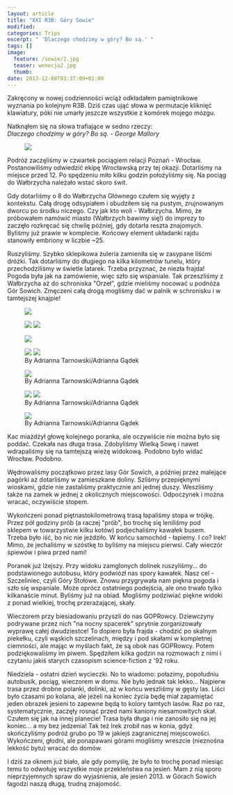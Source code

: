 ```yaml
---
layout: article
title: "XXI R3B: Góry Sowie"
modified:
categories: Trips
excerpt: " 'Dlaczego chodzimy w góry? Bo są.' "
tags: []
image:
  feature: /sowie/1.jpg
  teaser: wenecja2.jpg
  thumb:
date: 2013-12-08T03:37:09+01:00
---
```


Zakręcony w nowej codzienności wciąż odkładałem pamiętnikowe wyznania po kolejnym R3B. Dziś czas ująć słowa w permutacje kliknięć klawiatury, póki nie umarły jeszcze wszystkie z komórek mojego mózgu.

Natknąłem się na słowa trafiające w sedno rzeczy: <br>
<i>Dlaczego chodzimy w góry? Bo są. - George Mallory</i>

<figure class>
	<img src="http://nikodamn.github.io/images/sowie/1.jpg">
</figure>

Podróż zaczęliśmy w czwartek pociągiem relacji Poznań - Wrocław. Postanowiliśmy odwiedzić ekipę Wrocławską przy tej okazji. Dotarliśmy na miejsce przed 12. Po spędzeniu miło kilku godzin położyliśmy się. Na pociąg do Wałbrzycha należało wstać skoro świt.

Gdy dotarliśmy o 8 do Wałbrzycha Głównego czułem się wyjęty z kontekstu. Całą drogę odsypiałem i obudziłem się na pustym, zrujnowanym dworcu po środku niczego. Czy jak kto woli - Wałbrzycha. Mimo, że próbowałem namówić miasto (Wałbrzych bawimy się!) do imprezy to zaczęło rozkręcać się chwilę później, gdy dotarła reszta znajomych. Byliśmy już prawie w komplecie. Końcowy element układanki rajdu stanowiły embriony w liczbie ~25.

Ruszyliśmy. Szybko sklepikowa żuleria zamieniła się w zasypane liśćmi dróżki. Tak dotarliśmy do długiego na kilka kilometrów tunelu, który przechodziliśmy w świetle latarek. Trzeba przyznać, że niezła frajda! Pogoda była jak na zamówienie, więc szło się wspaniale. Tak przeszliśmy z Wałbrzycha aż do schroniska "Orzeł", gdzie mieliśmy nocować u podnóża Gór Sowich. Zmęczeni całą drogą mogliśmy dać w palnik w schronisku i w tamtejszej knajpie!

<figure class>
	<img src="http://nikodamn.github.io/images/sowie/3.jpg">
</figure>

<figure class="half">
	<img src="http://nikodamn.github.io/images/sowie/4.jpg">
	<img src="http://nikodamn.github.io/images/sowie/5.jpg">
</figure>

<figure class>
	<img src="http://nikodamn.github.io/images/sowie/5.jpg">
</figure>

<figure class="half">
	<img src="http://nikodamn.github.io/images/sowie/a1.jpg">
	<img src="http://nikodamn.github.io/images/sowie/a2.jpg">
	<figcaption>By Adrianna Tarnowski/Adrianna Gądek</figcaption>
</figure>

<figure>
	<img src="http://nikodamn.github.io/images/sowie/a3.jpg">
	<figcaption>By Adrianna Tarnowski/Adrianna Gądek</figcaption>
</figure>

<figure class="half">
	<img src="http://nikodamn.github.io/images/sowie/a4.jpg">
	<img src="http://nikodamn.github.io/images/sowie/a6.jpg">
	<figcaption>By Adrianna Tarnowski/Adrianna Gądek</figcaption>
</figure>

<figure>
	<img src="http://nikodamn.github.io/images/sowie/a7.jpg">
	<figcaption>By Adrianna Tarnowski/Adrianna Gądek</figcaption>
</figure>

Kac miażdżył głowę kolejnego poranka, ale oczywiście nie można było się poddać. Czekała nas długa trasa. Zdobyliśmy Wielką Sowę i nawet wdrapaliśmy się na tamtejszą wieżę widokową. Podobno było widać Wrocław. Podobno.

Wędrowaliśmy początkowo przez lasy Gór Sowich, a później przez malejące pagórki aż dotarliśmy w zamieszkane doliny. Szliśmy przepięknymi wioskami, gdzie nie zastaliśmy praktycznie ani jednej duszy. Weszliśmy także na zamek w jednej z okolicznych miejscowości. Odpoczynek i można wracać, oczywiście stopem.







Wykończeni ponad piętnastokilometrową trasą łapaliśmy stopa w trójkę. Przez pół godziny prób (a raczej "prób", bo trochę się leniliśmy pod sklepem w towarzystwie kilku kotów) podjechaliśmy kawałek busem. Trzeba było iść, bo nic nie jeździło. W końcu samochód - łapiemy. I co? Irek! Mimo, że jechaliśmy w szóstkę to byliśmy na miejscu pierwsi. Cały wieczór śpiewów i piwa przed nami!

Poranek już lżejszy. Przy widoku zamglonych dolinek ruszyliśmy... do podstawionego autobusu, który podwiózł nas spory kawałek. Nasz cel - Szczeliniec, czyli Góry Stołowe. Znowu przygrywała nam piękna pogoda i szło się wspaniale. Może oprócz ostatniego podejścia, ale ono trwało tylko kilkanaście minut. Byliśmy już na obiad. Mogliśmy podziwiać piękne widoki z ponad wielkiej, trochę przerażającej, skały.





Wieczorem przy biesiadowaniu przyszli do nas GOPRowcy. Dziewczyny podrywane przez nich "na nocny spacerek" sprytnie zorganizowały wyprawę całej dwudziestce! To dopiero była frajda - chodzić po skalnym piekełku, czyli wąskich szczelinach, między i pod skałami w kompletnej ciemności, ale mając w myślach fakt, że są obok nas GOPRowcy. Potem podziękowaliśmy im piwem. Spędziłem kilka godzin na rozmowach z nimi i czytaniu jakiś starych czasopism science-fiction z '92 roku.

Niedziela - ostatni dzień wycieczki. No to wiadomo: połazimy, popołudniu autobusik, pociąg, wieczorem w domu. Nie było jednak tak lekko... Najpierw trasa przez drobne polanki, dolinki, aż w końcu weszliśmy w gęsty las. Liści było czasami po kolana, ale jeżeli na koniec życia będę miał zapamiętać jeden obrazek jesieni to zapewne będą to kolory tamtych lasów. Raz po raz, systematycznie, zaczęły rosnąć przed nami kaniony niesamowitych skał. Czułem się jak na innej planecie! Trasa była długa i nie zanosiło się na jej koniec... a my bez jedzenia! Tak też Irek zrobił nas w konia, gdyż skończyliśmy podróż grubo po 19 w jakiejś zagranicznej miejscowości. Wykończeni, głodni, ale ponapawani górami mogliśmy wreszcie (nieznośna lekkość bytu) wracać do domów.

I dziś za oknem już biało, ale gdy pomyślę, że było to trochę ponad miesiąc temu to odwołuję wszystkie moje przekleństwa na jesień. Mam z nią sporo nieprzyjemnych spraw do wyjaśnienia, ale jesień 2013. w Górach Sowich łagodzi naszą długą, trudną znajomość. 